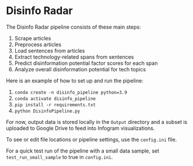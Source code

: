 # Disinfo Radar

The Disinfo Radar pipeline consists of these main steps:
1. Scrape articles 
2. Preprocess articles
3. Load sentences from articles
4. Extract technology-related spans from sentences
5. Predict disinformation potential factor scores for each span
6. Analyze overall disinformation potential for tech topics

Here is an example of how to set up and run the pipeline:

1. `conda create -n disinfo_pipeline python=3.9`
2. `conda activate disinfo_pipeline`
3. `pip install -r requirements.txt`
4. `python DisinfoPipeline.py`

For now, output data is stored locally in the `Output` directory and a subset is uploaded to Google Drive to feed into Infogram visualizations.

To see or edit file locations or pipeline settings, use the `config.ini` file.

For a quick test run of the pipeline with a small data sample, set `test_run_small_sample` to true in `config.ini`.

